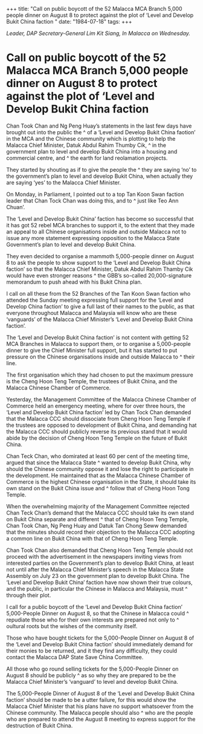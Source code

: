 +++ 
title: "Call on public boycott of the 52 Malacca MCA Branch 5,000 people dinner on August 8 to protect against the plot of ‘Level and Develop Bukit China faction "
date: "1984-07-18"
tags:
+++

_Leader, DAP Secretary-General Lim Kit Siang, In Malacca on Wednesday._

# Call on public boycott of the 52 Malacca MCA Branch 5,000 people dinner on August 8 to protect against the plot of ‘Level and Develop Bukit China faction 

Chan Took Chan and Ng Peng Huay’s statements in the last few days have brought out into the public the ^ of a ‘Level and Develop Bukit China faotion’ in the MCA and the Chinese community which is plotting to help the Malacca Chief Minister, Datuk Abdul Rahim Thumby Cik, ^ in the government plan to level and develop Bukit China into a housing and commercial centre, and ^ the earth for land reolamation projects.</u>

They started by shouting as if to give the people the ^ they are saying ‘no’ to the government’s plan to level and develop Bukit China, when actually they are saying ‘yes’ to the Malacca Chief Minister. 

On Monday, in Parliament, I pointed out to a top Tan Koon Swan faction leader that Chan Tock Chan was doing this, and to ^ just like Teo Ann Chuan’.

The ‘Level and Develop Bukit China’ faction has become so successful that it has got 52 rebel MCA branches to support it, to the extent that they made an appeal to all Chinese organisations inside and outside Malacca not to issue any more statement expressing opposition to the Malacca State Government’s plan to level and develop Bukit China.

They even decided to organise a mammoth 5,000-people dinner on August 8 to ask the people to show support to the ‘Level and Develop Bukit China faction’ so that the Malacca Chief Minister, Datuk Abdul Rahim Thamby Cik would have even stronger reasons ^ the GBB’s so-called 20,000-signature memorandum to push ahead with his Bukit China plan.

I call on all these from the 52 Branches of the Tan Koon Swan faction who attended the Sunday meeting expressing full support for the ‘Level and Develop China faction’ to give a full last of their names to the public, as that everyone throughout Malacca and Malaysia will know who are these ‘vanguards’ of the Malacca Chief Minister’s ‘Level and Develop Bukit China faction’.

The ‘Level and Develop Bukit China faction’ is not content with getting 52 MCA Branches in Malacca to support them, or to organise a 5,000-people dinner to give the Chief Minister full support, but it has started to put pressure on the Chinese organisations inside and outside Malacca to ^ their line.

The first organisation which they had chosen to put the maximum pressure is the Cheng Hoon Teng Temple, the trustees of Bukit China, and the Malacca Chinese Chamber of Commerce.

Yesterday, the Management Committee of the Malacca Chinese Chamber of Commerce held an emergency meeting, where for over three hours, the ‘Level and Develop Bukit China faction’ led by Chan Tock Chan demanded that the Malacca CCC should dissociate from Cheng Hoon Teng Temple if the trustees are opposed to development of Bukit China, and demanding hat the Malacca CCC should publicly reverse its previous stand that it would abide by the decision of Cheng Hoon Teng Temple on the future of Bukit China.

Chan Teck Chan, who domirated at least 60 per cent of the meeting time, argued that since the Malacca State ^ wanted to develop Bukit China, why should the Chinese community oppose it and lose the right to participate in the development. He maintained that as the Malacca Chinese Chamber of Commerce is the highest Chinese organisation in the State, it should take its own stand on the Bukit China issue and ^ follow that of Cheng Hoon Tong Temple.

When the overwhelming majority of the Management Committee rejected Chan Teck Chan’s demand that the Malacca CCC should take its own stand on Bukit China separate and different ^ that of Cheng Hoon Teng Temple, Chan Took Chan, Ng Peng Huay and Datuk Tan Chong Seww demanded that the minutes should record their objection to the Malacca CCC adopting a common line on Bukit China with that of Cheng Hoon Teng Temple.

Chan Took Chan also demanded that Cheng Hoon Teng Temple should not proceed with the advertisement in the newspapers inviting views from interested parties on the Government’s plan to develop Bukit China, at least not until after the Malacca Chief Minister’s speech in the Malacca State Assembly on July 23 on the government plan to develop Bukit China.
The ‘Level and Develop Bukit China’ faction have now shown their true colours, and the public, in particular the Chinese in Malacca and Malaysia, must ^ through their plot.

I call for a public boycott of the ‘Level and Develop Bukit China faction’ 5,000-People Dinner on August 8, so that the Chinese in Malacca could ^ repudiate those who for their own interests are prepared not only to ^ oultural roots but the wishes of the community itself.

Those who have bought tickets for the 5,000-People Dinner on August 8 of the ‘Level and Develop Bukit China faction’ should immediately demand for their monies to be returned, and it they find any difficulty, they could contact the Malacca DAP State Save China Committee.

All those who go round selling tickets for the 5,000-People Dinner on August 8 should be publicly ^ as so why they are prepared to be the Malacca Chief Minister’s ‘vanguard’ to level and develop Bukit China.

The 5,000-People Dinner of August 8 of the ‘Level and Develop Bukit China faction’ should be made to be a utter failure, for this would show the Malacca Chief Minister that his plans have no support whatsoever from the Chinese community. The Malacca people should also ^ who are the people who are prepared to attend the August 8 meeting to express support for the destruction of Bukit China.            
 
